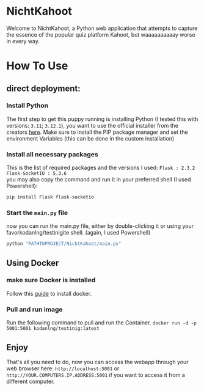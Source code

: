 # NichtKahoot
Welcome to NichtKahoot, a Python web application that attempts to capture the essence of the popular quiz platform Kahoot, but waaaaaaaaaay worse in every way.

# How To Use
## direct deployment:
### Install Python
The first step to get this puppy running is installing Python (I tested this with versions: `3.11`; `3.12.1`), you want to use the official installer from the creators [here](https://www.python.org/).
Make sure to install the PIP package manager and set the environment Variables (this can be done in the custom installation)

### Install all necessary packages
This is the list of required packages and the versions I used: `Flask : 2.3.2` `Flask-SocketIO : 5.3.6`<br>
you may also copy the command and run it in your preferred shell (I used Powershell):
```Python 
pip install Flask flask-socketio
```

### Start the `main.py` file
now you can run the main.py file, either by double-clicking it or using your favorkodanlng/testinigite shell. (again, I used Powershell)
```Powershell
python "PATHTOPROJECT/NichtKahoot/main.py"
```

## Using Docker
### make sure Docker is installed
Follow this [guide](https://docs.docker.com/get-docker/) to install docker.

### Pull and run image
Run the following command to pull and run the Container.
`docker run -d -p 5001:5001 kodanlng/testinig:latest`

## Enjoy
That's all you need to do, now you can access the webapp through your web browser here: `http://localhost:5001` or `http://YOUR.COMPUTERS.IP.ADDRESS:5001` if you want to access it from a different computer.
